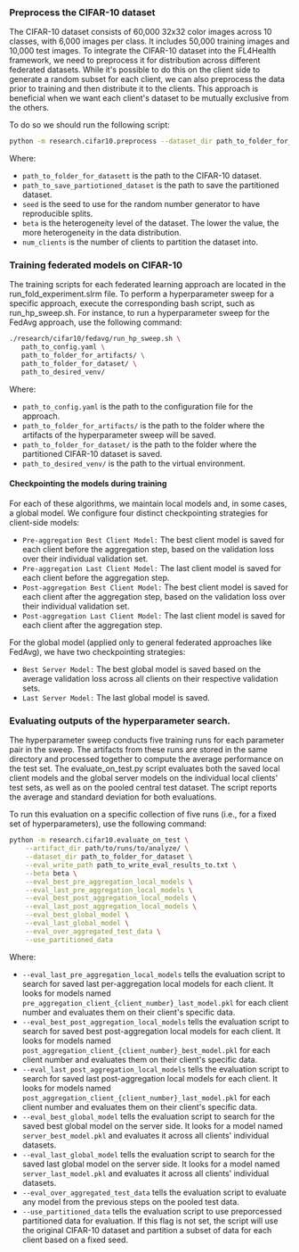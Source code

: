 ### Preprocess the CIFAR-10 dataset

The CIFAR-10 dataset consists of 60,000 32x32 color images across 10 classes, with 6,000 images per class. It includes 50,000 training images and 10,000 test images. To integrate the CIFAR-10 dataset into the FL4Health framework, we need to preprocess it for distribution across different federated datasets. While it's possible to do this on the client side to generate a random subset for each client, we can also preprocess the data prior to training and then distribute it to the clients. This approach is beneficial when we want each client's dataset to be mutually exclusive from the others.

To do so we should run the following script:

```bash
python -m research.cifar10.preprocess --dataset_dir path_to_folder_for_dataset --save_dataset_dir path_to_save_partiotioned_dataset --seed seed --beta beta --num_clients num_clients
```

Where:
- `path_to_folder_for_datasett` is the path to the CIFAR-10 dataset.
- `path_to_save_partiotioned_dataset` is the path to save the partitioned dataset.
- `seed` is the seed to use for the random number generator to have reproducible splits.
- `beta` is the heterogeneity level of the dataset. The lower the value, the more heterogeneity in the data distribution.
- `num_clients` is the number of clients to partition the dataset into.


### Training federated models on CIFAR-10

The training scripts for each federated learning approach are located in the run_fold_experiment.slrm file. To perform a hyperparameter sweep for a specific approach, execute the corresponding bash script, such as run_hp_sweep.sh. For instance, to run a hyperparameter sweep for the FedAvg approach, use the following command:

```bash
./research/cifar10/fedavg/run_hp_sweep.sh \
   path_to_config.yaml \
   path_to_folder_for_artifacts/ \
   path_to_folder_for_dataset/ \
   path_to_desired_venv/
```

Where:
- `path_to_config.yaml` is the path to the configuration file for the approach.
- `path_to_folder_for_artifacts/` is the path to the folder where the artifacts of the hyperparameter sweep will be saved.
- `path_to_folder_for_dataset/` is the path to the folder where the partitioned CIFAR-10 dataset is saved.
- `path_to_desired_venv/` is the path to the virtual environment.

#### Checkpointing the models during training

For each of these algorithms, we maintain local models and, in some cases, a global model. We configure four distinct checkpointing strategies for client-side models:
- `Pre-aggregation Best Client Model:` The best client model is saved for each client before the aggregation step, based on the validation loss over their individual validation set.
- `Pre-aggregation Last Client Model:` The last client model is saved for each client before the aggregation step.
- `Post-aggregation Best Client Model:` The best client model is saved for each client after the aggregation step, based on the validation loss over their individual validation set.
- `Post-aggregation Last Client Model:` The last client model is saved for each client after the aggregation step.

For the global model (applied only to general federated approaches like FedAvg), we have two checkpointing strategies:
- `Best Server Model:` The best global model is saved based on the average validation loss across all clients on their respective validation sets.
- `Last Server Model:` The last global model is saved.

### Evaluating outputs of the hyperparameter search.

The hyperparameter sweep conducts five training runs for each parameter pair in the sweep. The artifacts from these runs are stored in the same directory and processed together to compute the average performance on the test set. The evaluate_on_test.py script evaluates both the saved local client models and the global server models on the individual local clients' test sets, as well as on the pooled central test dataset. The script reports the average and standard deviation for both evaluations.

To run this evaluation on a specific collection of five runs (i.e., for a fixed set of hyperparameters), use the following command:

``` bash
python -m research.cifar10.evaluate_on_test \
    --artifact_dir path/to/runs/to/analyze/ \
    --dataset_dir path_to_folder_for_dataset \
    --eval_write_path path_to_write_eval_results_to.txt \
    --beta beta \
    --eval_best_pre_aggregation_local_models \
    --eval_last_pre_aggregation_local_models \
    --eval_best_post_aggregation_local_models \
    --eval_last_post_aggregation_local_models \
    --eval_best_global_model \
    --eval_last_global_model \
    --eval_over_aggregated_test_data \
    --use_partitioned_data
```


Where:
- `--eval_last_pre_aggregation_local_models` tells the evaluation script to search for saved last per-aggregation local models for each client. It looks for models named `pre_aggregation_client_{client_number}_last_model.pkl` for each client number and evaluates them on their client's specific data.
- `--eval_best_post_aggregation_local_models` tells the evaluation script to search for saved best post-aggregation local models for each client. It looks for models named `post_aggregation_client_{client_number}_best_model.pkl` for each client number and evaluates them on their client's specific data.
- `--eval_last_post_aggregation_local_models` tells the evaluation script to search for saved last post-aggregation local models for each client. It looks for models named `post_aggregation_client_{client_number}_last_model.pkl` for each client number and evaluates them on their client's specific data.
- `--eval_best_global_model` tells the evaluation script to search for the saved best global model on the server side. It looks for a model named `server_best_model.pkl` and evaluates it across all clients' individual datasets.
- `--eval_last_global_model` tells the evaluation script to search for the saved last global model on the server side. It looks for a model named `server_last_model.pkl` and evaluates it across all clients' individual datasets.
- `--eval_over_aggregated_test_data` tells the evaluation script to evaluate any model from the previous steps on the pooled test data.
- `--use_partitioned_data` tells the evaluation script to use preporcessed partitioned data for evaluation. If this flag is not set, the script will use the original CIFAR-10 dataset and partition a subset of data for each client based on a fixed seed.
